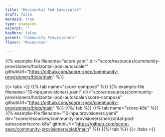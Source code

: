 ```yaml
---
title: "Horizontal Pod Autoscaler"
draft: false
mermaid: true
type: examples
excerpt: ''
hasMore: false
parent: "Community Provisioners"
flavor: "Resources"

---
```




{{% example-file filename="score.yaml" dir="score/resources/community-provisioners/horizontal-pod-autoscaler" githubUrl="https://github.com/score-spec/community-provisioners/blob/main" %}}

{{< tabs >}}
{{% tab name="score-compose" %}}
{{% example-file filename="10-hpa.provisioners.yaml" dir="score/resources/community-provisioners/horizontal-pod-autoscaler/score-compose" githubUrl="https://github.com/score-spec/community-provisioners/blob/main" %}}
{{%/ tab %}}
{{% tab name="score-k8s" %}}
{{% example-file filename="10-hpa.provisioners.yaml" dir="score/resources/community-provisioners/horizontal-pod-autoscaler/score-k8s" githubUrl="https://github.com/score-spec/community-provisioners/blob/main" %}}
{{%/ tab %}}
{{< /tabs >}}
  

